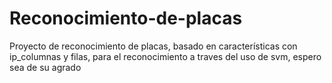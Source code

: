 # Reconocimiento-de-placas
Proyecto de reconocimiento de placas,  basado en características con ip_columnas y filas, para el reconocimiento a traves del uso de svm, espero sea de su agrado
